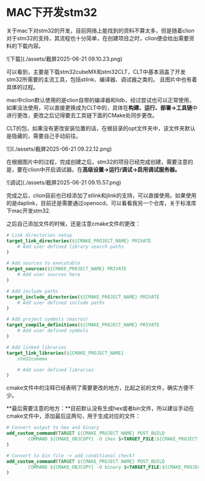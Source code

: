 # MAC下开发stm32

关于mac下对stm32的开发，目前网络上能找到的资料不算太多，但是随着clion对于stm32的支持，其流程也十分简单，在创建项目之时，clion便会给出需要资料的下载内容。

![下载](./assets/截屏2025-06-21 09.10.23.png)

可以看到，主要是下载stm32cubeMX和stm32CLT，CLT中基本涵盖了开发stm32所需要的主流工具，包括stlink、编译器、调试器之类的。
且图片中也有着具体的过程。

mac中clion默认使用的是clion自带的编译器和lldb，经过尝试也可以正常使用，如果没法使用，可以直接更换成为CLT中的，具体在**构建、运行、部署->工具链**中进行更改，更改之后记得要去工具链下面的CMake处同步更改。

CLT的包，如果没有更改安装位置的话，在根目录的opt文件夹中，该文件夹默认是隐藏的，需要自己手动前往。

![](./assets/截屏2025-06-21 09.22.12.png)

在根据图片中的过程，完成创建之后，stm32的项目已经完成创建，需要注意的是，要在clion中开启调试器。在**高级设置->运行/调试->启用调试服务器。**

![调试](./assets/截屏2025-06-21 09.15.57.png)

完成之后，clion目前也已经添加了stlink和jlink的支持，可以直接使用。如果使用的是daplink，目前还是需要通过openocd，可以看看我另一个仓库，关于标准库下mac开发stm32.

之后自己添加文件的时候，还是注意cmake文件的更改：
```cmake
# Link directories setup
target_link_directories(${CMAKE_PROJECT_NAME} PRIVATE
    # Add user defined library search paths
)

# Add sources to executable
target_sources(${CMAKE_PROJECT_NAME} PRIVATE
    # Add user sources here
)

# Add include paths
target_include_directories(${CMAKE_PROJECT_NAME} PRIVATE
    # Add user defined include paths
)

# Add project symbols (macros)
target_compile_definitions(${CMAKE_PROJECT_NAME} PRIVATE
    # Add user defined symbols
)

# Add linked libraries
target_link_libraries(${CMAKE_PROJECT_NAME}
    stm32cubemx

    # Add user defined libraries
)
```
cmake文件中的注释已经表明了需要更改的地方，比起之前的文件，确实方便不少。

**最后需要注意的地方：**目前默认没有生成hex或者bin文件，所以建议手动在cmake文件中，添加最后这两句，用于生成对应的文件：

```cmake
# Convert output to hex and binary
add_custom_command(TARGET ${CMAKE_PROJECT_NAME} POST_BUILD
        COMMAND ${CMAKE_OBJCOPY} -O ihex $<TARGET_FILE:${CMAKE_PROJECT_NAME}> ${CMAKE_PROJECT_NAME}.hex
)

# Convert to bin file -> add conditional check?
add_custom_command(TARGET ${CMAKE_PROJECT_NAME} POST_BUILD
        COMMAND ${CMAKE_OBJCOPY} -O binary $<TARGET_FILE:${CMAKE_PROJECT_NAME}> ${CMAKE_PROJECT_NAME}.bin
)
```